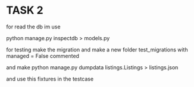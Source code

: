 TASK 2
======

for read the db im use

python manage.py inspectdb > models.py


for testing make the migration and make a new folder test_migrations
with managed = False commented

and make python manage.py dumpdata listings.Listings > listings.json

and use this fixtures in the testcase